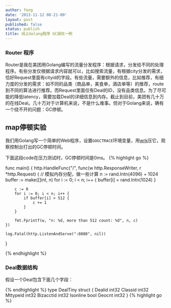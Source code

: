 ```yaml
---
author: feng
date: '2013-11-12 08-21-00'
layout: post
published: false
status: publish
title: 线上Golang程序 GC调优一例
---
```


### Router 程序

Router是我在美团用Golang编写的流量分发程序：根据请求，分发给不同的处理程序。有些分发仅根据请求内容就可以，比如搜索流量，有根据city分发的需求，恰好Request里面有cityid的字段。有些流量，需要额外的信息，比如推荐，有细力度的分发的需求：如不同的品类（商品单，美食单，酒店单等）的推荐，route到不同的算法进行推荐。而Request里面仅有Deal的ID，没有品类信息。为了尽可能的降低latency，需要加载Deal的详细信息到内存。截止到目前，美团有几十万的在线Deal。几十万对于计算机来说，不是什么难事。但对于Golang来说，确有一个绕不开的问题：GC停顿。

## map停顿实验

我们用Golang写一个简单的Web程序，设置`GOGCTRACE`环境变量，用[wrk](https://github.com/wg/wrk)压它，观察控制台打出的GC停顿时间。

下面这段code在压力测试时，GC停顿时间是0ms。
{% highlight go %}

func main() {
	http.HandleFunc("/", func(w http.ResponseWriter, r *http.Request) {
		// 模拟内存分配，做一些计算
		n := rand.Intn(4096) + 1024
		buffer := make([]int, n)
		for i := 0; i < n; i++ {
			buffer[i] = rand.Intn(1024)
		}

		c := 0
		for i := 0; i < n; i++ {
			if buffer[i] > 512 {
				c += 1
			}
		}

		fmt.Fprintf(w, "n: %d, more than 512 count: %d", n, c)
	})

	log.Fatal(http.ListenAndServe(":8080", nil))
}

{% endhighlight %}


### Deal数据结构

假设一个Deal包含下面几个字段：

{% endhighlight %}
type DealTiny struct {
	Dealid    int32
	Classid   int32
	Mttypeid  int32
	Bizacctid int32
	Isonline  bool
	Geocnt    int32
}
{% highlight go %}
